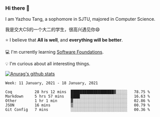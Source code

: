 ### Hi there 👋
I am Yazhou Tang, a sophomore in SJTU, majored in Computer Science.

我是交大CS的一个大二的学生，很高兴遇见你:smile:

:star: I believe that **All is well**, and **everything will be better**.

:computer: I'm currently learning [Software Foundations](https://softwarefoundations.cis.upenn.edu/).

:bulb: I'm curious about all interesting things.

[![Anurag's github stats](https://github-readme-stats.vercel.app/api?username=ADSWT518&count_private=true)](https://github.com/anuraghazra/github-readme-stats)

<!--START_SECTION:waka-->
```text
Week: 11 January, 2021 - 18 January, 2021

Coq          28 hrs 12 mins  ███████████████████▓░░░░░   78.75 % 
Markdown     5 hrs 57 mins   ████░░░░░░░░░░░░░░░░░░░░░   16.63 % 
Other        1 hr 1 min      ▓░░░░░░░░░░░░░░░░░░░░░░░░   02.86 % 
JSON         16 mins         ▒░░░░░░░░░░░░░░░░░░░░░░░░   00.79 % 
Git Config   7 mins          ░░░░░░░░░░░░░░░░░░░░░░░░░   00.36 % 
```
<!--END_SECTION:waka-->

<!--
**ADSWT518/ADSWT518** is a ✨ _special_ ✨ repository because its `README.md` (this file) appears on your GitHub profile.

Here are some ideas to get you started:

- 🔭 I’m currently working on ...
- 🌱 I’m currently learning ...
- 👯 I’m looking to collaborate on ...
- 🤔 I’m looking for help with ...
- 💬 Ask me about ...
- 📫 How to reach me: ...
- 😄 Pronouns: ...
- ⚡ Fun fact: ...
-->
